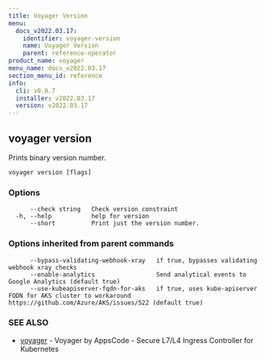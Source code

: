 ```yaml
---
title: Voyager Version
menu:
  docs_v2022.03.17:
    identifier: voyager-version
    name: Voyager Version
    parent: reference-operator
product_name: voyager
menu_name: docs_v2022.03.17
section_menu_id: reference
info:
  cli: v0.0.7
  installer: v2022.03.17
  version: v2022.03.17
---
```


## voyager version

Prints binary version number.

```
voyager version [flags]
```

### Options

```
      --check string   Check version constraint
  -h, --help           help for version
      --short          Print just the version number.
```

### Options inherited from parent commands

```
      --bypass-validating-webhook-xray   if true, bypasses validating webhook xray checks
      --enable-analytics                 Send analytical events to Google Analytics (default true)
      --use-kubeapiserver-fqdn-for-aks   if true, uses kube-apiserver FQDN for AKS cluster to workaround https://github.com/Azure/AKS/issues/522 (default true)
```

### SEE ALSO

* [voyager](/docs/v2022.03.17/reference/operator/voyager)	 - Voyager by AppsCode - Secure L7/L4 Ingress Controller for Kubernetes


